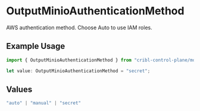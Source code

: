 # OutputMinioAuthenticationMethod

AWS authentication method. Choose Auto to use IAM roles.

## Example Usage

```typescript
import { OutputMinioAuthenticationMethod } from "cribl-control-plane/models";

let value: OutputMinioAuthenticationMethod = "secret";
```

## Values

```typescript
"auto" | "manual" | "secret"
```